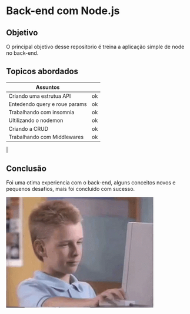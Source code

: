 # Back-end com Node.js

## Objetivo
O principal objetivo desse repositorio é treina a aplicação simple de node no back-end.

## Topicos abordados
| Assuntos  |    |
| ------------------- | ------------------- |
|  Criando uma estrutua API |  ok  |
|  Entedendo query e roue params |  ok |
|  Trabalhando com insomnia |  ok |
|  Ultilizando o nodemon |  ok |
|  Criando a CRUD |  ok |
|  Trabalhando com Middlewares | ok  |
|

## Conclusão

Foi uma otima experiencia com o back-end, alguns conceitos novos e pequenos desafios, mais foi concluido com sucesso.


![a](https://raw.githubusercontent.com/francisco1code/gfinp/master/imagens/a.gif)

